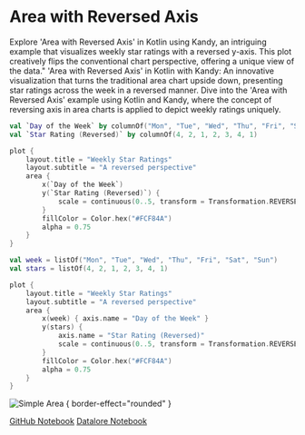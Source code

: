 # Area with Reversed Axis

<web-summary>
Explore 'Area with Reversed Axis' in Kotlin using Kandy, an intriguing example that visualizes weekly star ratings with a reversed y-axis.
This plot creatively flips the conventional chart perspective, offering a unique view of the data."
</web-summary>

<card-summary>
'Area with Reversed Axis' in Kotlin with Kandy: An innovative visualization that turns the traditional area chart upside down,
presenting star ratings across the week in a reversed manner.
</card-summary>

<link-summary>
Dive into the 'Area with Reversed Axis' example using Kotlin and Kandy, where the concept of reversing axis in area charts is applied to depict weekly ratings uniquely.
</link-summary>


<!---IMPORT org.jetbrains.kotlinx.kandy.letsplot.samples.Area-->

<!---FUN area_with_reversed_axis-->
<tabs>
<tab title="Dataframe">

```kotlin
val `Day of the Week` by columnOf("Mon", "Tue", "Wed", "Thu", "Fri", "Sat", "Sun")
val `Star Rating (Reversed)` by columnOf(4, 2, 1, 2, 3, 4, 1)

plot {
    layout.title = "Weekly Star Ratings"
    layout.subtitle = "A reversed perspective"
    area {
        x(`Day of the Week`)
        y(`Star Rating (Reversed)`) {
            scale = continuous(0..5, transform = Transformation.REVERSE)
        }
        fillColor = Color.hex("#FCF84A")
        alpha = 0.75
    }
}
```

</tab>
<tab title="Collections">

```kotlin
val week = listOf("Mon", "Tue", "Wed", "Thu", "Fri", "Sat", "Sun")
val stars = listOf(4, 2, 1, 2, 3, 4, 1)

plot {
    layout.title = "Weekly Star Ratings"
    layout.subtitle = "A reversed perspective"
    area {
        x(week) { axis.name = "Day of the Week" }
        y(stars) {
            axis.name = "Star Rating (Reversed)"
            scale = continuous(0..5, transform = Transformation.REVERSE)
        }
        fillColor = Color.hex("#FCF84A")
        alpha = 0.75
    }
}
```

</tab></tabs>
<!---END-->

![Simple Area](simple_area.png) { border-effect="rounded" }

[//]: # (TODO)
<seealso style="cards">
       <category ref="example-ktnb">
           <a href="https://github.com/Kotlin/kandy/blob/main/examples/notebooks/lets-plot/samples/area/area_with_reversed_axis.ipynb" summary="View the notebook on our GitHub repository">GitHub Notebook</a>
           <a href="https://datalore.jetbrains.com/report/static/KQKedA4jDrKu63O53gEN0z/NFGYJFW8oMlsu5aROAxRGq" summary="Experiment with this example on Datalore">Datalore Notebook</a>
       </category>
</seealso>
